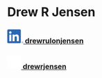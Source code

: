 # Drew R Jensen
### [<img src="LinkedIn.png"> drewrulonjensen](https://www.linkedin.com/in/drewrulonjensen/)
### [<img src="GitHub.png"> drewrjensen](https://github.com/drewrjensen)